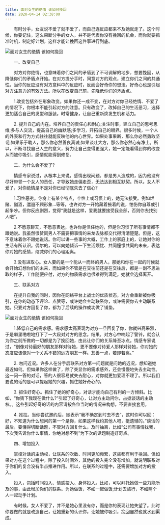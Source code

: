 ```yaml
---
title: 面对女生的绝情 该如何挽回
date: 2020-04-14 02:38:00
---
```




　　有时分手，女友说不爱了就不爱了，而自己连反应都来不及她就走了。这个时候，你要记住，这么果断分手的女人，并不是代表你没有挽回的机会，而你就要抓准时机，制定好计划，这样才能让挽回这件事进行到底。

![面对女生的绝情 该如何挽回](/img/a0b799e0d97f50d776c7c0ea7220603e.jpg)

　　一、改变自己

　　对方对你绝情，也意味着你们之间的矛盾到了不可调解的地步，想要挽回，从降低你们的矛盾点开始。在对方提分手时，同意对方的观点，建立你们之间的共通性。当你的反应没有对方意料中的反应时，反而会好奇你的想法。好奇心也是引起对方注意力的有效方法。所以在改变自己前，先降低你们的矛盾点。

　　1.改变包括外在形象改变。如果你还一成不变，在对方对你已经绝情、不爱了的情况下，你根本不能引起对方的注意。只有改变了，改掉自己的生活恶习，选择更加适合自己的发型和服装，时常健身，让自己重新焕发生机和活力。

　　2\. 提升自己的内在。培养自己的责任心和耐心;关注时事，建立自己的思考思维;多与人交流，提高自己的幽默感;多学习，开拓自己的眼界。很多时候，一个人的外表和行为方式往往就能反映他的内心世界。如果处事果断，那么你必然勇敢坚韧;如果乐于助人，那么你必然善良真诚;如果谈吐大方，那么你必然心有净土。所以，不断寻找自己人生的意义，努力让自己变得更强大，她一定能看得到你的改变从而被你吸引，感情就能得到修复。

　　二、为什么会不爱了?

　　情感专家说过，从根本上来说，感情出现问题，都是男人造成的，因为他没有尽好带领一个女人的责任，才导致她走偏走歪，无法达到相互默契。所以，女人不爱了，对你绝情是不是对你已经彻底失去了信心?

　　1.习性恶劣。你身上有某个特点，个性上或习惯上的，她无法接受。例如烂赌、酗酒，邋遢不顾形象...等等，也许对方一开始藏着掖着的说，怕伤你自尊或引起争吵。但你反应剧烈，觉得“我就是这样，爱我就要接受我全部，否则你去找别人吧”。

　　2.不愿意聊天，不愿意表达。也许你是信任她的，但是你习惯了所有事情都不跟她说。我虽然很赞同男人不需要把事情的来龙去脉都交代得清清楚楚。但是，这不意味着你不跟她说话。你可以讲一些事的大概，工作上的家庭上的，让她对你的生活有所认识。偶尔的，可以向她倾诉一下生活烦忧、共同憧憬共同的未来，表达你对她的感情，缩减你们的心理距离。

　　3.没有进取心。女人要的是一个能从一而终的男人，那她和你在一起的时候就会开始幻想你们的未来，而如果你不管是在交往前还是在交往后，都是一副不思进取的样子，工作随便应付，对方的物质需求也很难得到满足。她就会选择离开。

　　三、联系对方

　　在提升自我的同时，因你在网络平台上战士的优质状态，对方会重新被你吸引，在你的动态下评论、点赞等，或许她会主动联系你，或许需要你去主动联系她。只要对方回复了你，都为了后续的操作成功做了铺垫。

![面对女生的绝情 该如何挽回](/img/7c17a0a658d7f132d953338c43da4515.jpg)

　　1.降低自己的需求感。需求感太高表现为对方一旦回复了你，你就兴高采烈，于是噼里啪啦地打下了一大段对对方的思念，结果，对方心中响起了警铃，就会认为你之前所做的一切都是为了挽回她，由此让你们的关系降至冰点。情感专家说过，“别像对待最好的朋友那样对待她，更不要像对待爱人那样对待她，你对她的态度应该像对一个关系不错的远方朋友一样。友善一点，若即若离。”

　　2\. 勿问近况。许多人在分手后联系对方第一问题就是问她的近况，想知道她最近如何。但如果你这样做了，除了突显你的需求感外，还会慢慢地失去主动性。这一问一答的对话，答的人很容易就失去耐心，对你就更加爱理不理了。所以我们要说的话的是可以提起她的兴趣，抓住她好奇心的。

　　3\. 抓住好奇心。抓住了她的好奇心，对话才能向自己有利的一方倾斜。比如，“你猜下我现在做什么?”引起了好奇心，让对方主动问你，占据谈话的主动权。。这些引起好奇的话的内容请按各位当时的情况来构想，不要直接套用。

　　4\. 推拉。当你尝试邀约后，她表示“我不确定到时去不去”，这时你可以回：好，不知道为什么想问的第一个是你，如果这样我约其他人吧，挺遗憾的。”谈话的最后，要懂得切断话题，不管对方回复什么，及时抽离，比如“公司有事情找我，下次我告诉你什么事情，你绝对想不到”为下次的话题制造好奇点。

　　四、增加投入

　　掌控对话的主动权，让联系的次数、时间更加频繁，这些都有利于挽回。但如果对方在这个过程中，除了投入时间外，其他的投入完全没有增加，就说明联系对于你们的复合没有半点推进作用。所以，在联系的过程中，还需要增加对方的投入。

　　投入，包括时间投入、情感投入、身体投入。比如，可以拜托她做一些力能所及的事，由此增加你们的联系。为她做饭，不如一起做饭;计划去旅行，不如两个人一起动手计划。

　　有时候，女人不爱了，并不是她心里没有你，而是你的表现让她失望了。此时你要做的就是改造自己，让她重新的认识你，让她被你吸引，挽回自然也就水到渠成。